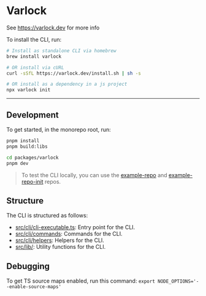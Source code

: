 # Varlock

See https://varlock.dev for more info

To install the CLI, run:

```bash
# Install as standalone CLI via homebrew
brew install varlock

# OR install via cURL
curl -sSfL https://varlock.dev/install.sh | sh -s

# OR install as a dependency in a js project
npx varlock init
```

----

## Development

To get started, in the monorepo root, run: 

```bash
pnpm install
pnpm build:libs

cd packages/varlock
pnpm dev
```

> To test the CLI locally, you can use the [example-repo](../../example-repo) and [example-repo-init](../../example-repo-init) repos.

## Structure

The CLI is structured as follows:

- [src/cli/cli-executable.ts](./src/cli/cli-executable.ts): Entry point for the CLI.
- [src/cli/commands](./src/cli/commands): Commands for the CLI.
- [src/cli/helpers](./src/cli/helpers): Helpers for the CLI.
- [src/lib/](./src/lib): Utility functions for the CLI.


## Debugging

To get TS source maps enabled, run this command: `export NODE_OPTIONS='--enable-source-maps'`